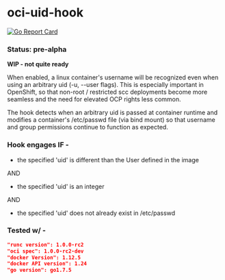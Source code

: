 # oci-uid-hook
[![Go Report Card](https://goreportcard.com/badge/github.com/tchughesiv/oci-uid-hook)](https://goreportcard.com/report/github.com/tchughesiv/oci-uid-hook)

### Status: pre-alpha

**WIP - not quite ready**

When enabled, a linux container's username will be recognized even when using an arbitrary uid (-u, --user flags). This is especially important in OpenShift, so that non-root / restricted scc deployments become more seamless and the need for elevated OCP rights less common.

The hook detects when an arbitrary uid is passed at container runtime and modifies a container's /etc/passwd file (via bind mount) so that username and group permissions continue to function as expected.

### Hook engages IF -

 - the specified 'uid' is different than the User defined in the image
 
 AND
 
 - the specified 'uid' is an integer

 AND

 - the specified 'uid' does not already exist in /etc/passwd

### Tested w/ -
```json
"runc version": 1.0.0-rc2
"oci spec": 1.0.0-rc2-dev
"docker Version": 1.12.5
"docker API version": 1.24
"go version": go1.7.5
```